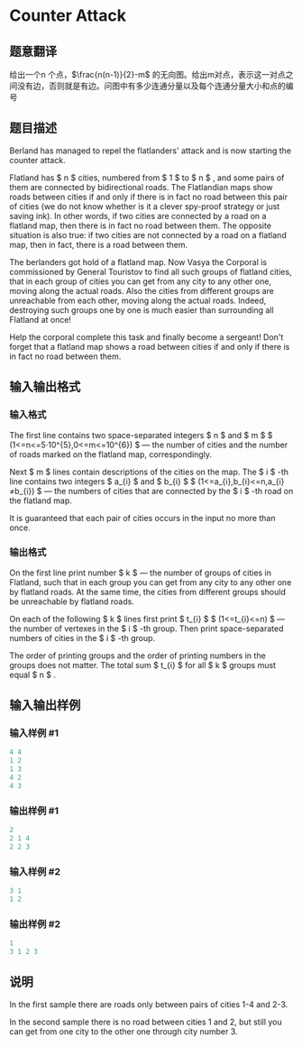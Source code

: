 # Counter Attack

## 题意翻译

给出一个n 个点，$\frac{n(n-1)}{2}-m$ 的无向图。给出m对点，表示这一对点之间没有边，否则就是有边。问图中有多少连通分量以及每个连通分量大小和点的编号

## 题目描述

Berland has managed to repel the flatlanders' attack and is now starting the counter attack.

Flatland has $ n $ cities, numbered from $ 1 $ to $ n $ , and some pairs of them are connected by bidirectional roads. The Flatlandian maps show roads between cities if and only if there is in fact no road between this pair of cities (we do not know whether is it a clever spy-proof strategy or just saving ink). In other words, if two cities are connected by a road on a flatland map, then there is in fact no road between them. The opposite situation is also true: if two cities are not connected by a road on a flatland map, then in fact, there is a road between them.

The berlanders got hold of a flatland map. Now Vasya the Corporal is commissioned by General Touristov to find all such groups of flatland cities, that in each group of cities you can get from any city to any other one, moving along the actual roads. Also the cities from different groups are unreachable from each other, moving along the actual roads. Indeed, destroying such groups one by one is much easier than surrounding all Flatland at once!

Help the corporal complete this task and finally become a sergeant! Don't forget that a flatland map shows a road between cities if and only if there is in fact no road between them.

## 输入输出格式

### 输入格式

The first line contains two space-separated integers $ n $ and $ m $ $ (1<=n<=5·10^{5},0<=m<=10^{6}) $ — the number of cities and the number of roads marked on the flatland map, correspondingly.

Next $ m $ lines contain descriptions of the cities on the map. The $ i $ -th line contains two integers $ a_{i} $ and $ b_{i} $ $ (1<=a_{i},b_{i}<=n,a_{i}≠b_{i}) $ — the numbers of cities that are connected by the $ i $ -th road on the flatland map.

It is guaranteed that each pair of cities occurs in the input no more than once.

### 输出格式

On the first line print number $ k $ — the number of groups of cities in Flatland, such that in each group you can get from any city to any other one by flatland roads. At the same time, the cities from different groups should be unreachable by flatland roads.

On each of the following $ k $ lines first print $ t_{i} $ $ (1<=t_{i}<=n) $ — the number of vertexes in the $ i $ -th group. Then print space-separated numbers of cities in the $ i $ -th group.

The order of printing groups and the order of printing numbers in the groups does not matter. The total sum $ t_{i} $ for all $ k $ groups must equal $ n $ .

## 输入输出样例

### 输入样例 #1

```cpp
4 4
1 2
1 3
4 2
4 3

```
### 输出样例 #1

```cpp
2
2 1 4 
2 2 3 

```
### 输入样例 #2

```cpp
3 1
1 2

```
### 输出样例 #2

```cpp
1
3 1 2 3 

```
## 说明

In the first sample there are roads only between pairs of cities 1-4 and 2-3.

In the second sample there is no road between cities 1 and 2, but still you can get from one city to the other one through city number 3.

